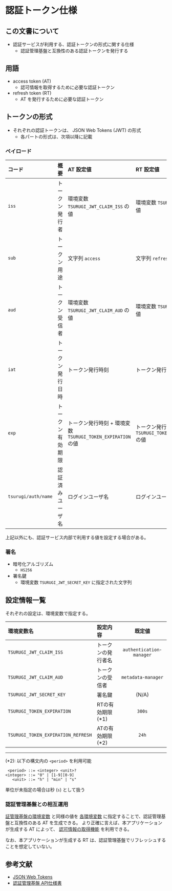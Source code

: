 # 認証トークン仕様

## この文書について

* 認証サービスが利用する、認証トークンの形式に関する仕様
  * 認証管理基盤と互換性のある認証トークンを発行する

## 用語

* access token (AT)
  * 認可情報を取得するために必要な認証トークン
* refresh token (RT)
  * AT を発行するために必要な認証トークン

## トークンの形式

* それぞれの認証トークンは、 JSON Web Tokens (JWT) の形式
  * 各パートの形式は、次項以降に記載

### ペイロード

| コード | 概要 | AT 設定値 | RT 設定値 |
|:--|:--|:--|:--|
| `iss` | トークン発行者 | 環境変数 `TSURUGI_JWT_CLAIM_ISS` の値 | 環境変数 `TSURUGI_JWT_CLAIM_ISS` の値 |
| `sub` | トークン用途 | 文字列 `access` | 文字列 `refresh` |
| `aud` | トークン受信者 | 環境変数 `TSURUGI_JWT_CLAIM_AUD` の値 | 環境変数 `TSURUGI_JWT_CLAIM_ISS` の値 |
| `iat` | トークン発行日時 | トークン発行時刻 | トークン発行時刻 |
| `exp` | トークン有効期限 | トークン発行時刻 + 環境変数 `TSURUGI_TOKEN_EXPIRATION` の値 | トークン発行時刻 + 環境変数 `TSURUGI_TOKEN_EXPIRATION_REFRESH` の値 |
| `tsurugi/auth/name` | 認証済みユーザ名 | ログインユーザ名 | ログインユーザ名 |

上記以外にも、認証サービス内部で利用する値を設定する場合がある。

### 署名

* 暗号化アルゴリズム
  * `HS256`
* 署名鍵
  * 環境変数 `TSURUGI_JWT_SECRET_KEY` に指定された文字列

## 設定情報一覧

それぞれの設定は、環境変数で指定する。

| 環境変数名 | 設定内容 | 既定値 |
|:--|:--|:-:|
| `TSURUGI_JWT_CLAIM_ISS` | トークンの発行者名 | `authentication-manager` |
| `TSURUGI_JWT_CLAIM_AUD` | トークンの受信者 | `metadata-manager` |
| `TSURUGI_JWT_SECRET_KEY` | 署名鍵 | (N/A) |
| `TSURUGI_TOKEN_EXPIRATION` | RTの有効期限 (*1) | `300s` |
| `TSURUGI_TOKEN_EXPIRATION_REFRESH` | ATの有効期限 (*2) | `24h` |

----
(*2): 以下の構文内の `<period>` を利用可能

```bnf
 <period> ::= <integer> <unit>?
<integer> ::= "0" | [1-9][0-9]
   <unit> ::= "h" | "min" | "s"
```

単位が未指定の場合は秒 (`s`) として扱う

### 認証管理基盤との相互運用

[証管理基盤の環境変数](https://github.com/project-tsurugi/authentication-manager/blob/master/authentication-manager/docs/authentication_API_specification.md#%E8%AA%8D%E8%A8%BC%E7%AE%A1%E7%90%86%E5%9F%BA%E7%9B%A4) と同様の値を [各環境変数](#設定情報一覧) に指定することで、認証管理基盤と互換性のある AT を生成できる。
より正確に言えば、本アプリケーションが生成する AT によって、 [認可情報の取得機能](https://github.com/project-tsurugi/authentication-manager/blob/master/authentication-manager/docs/authentication_API_specification.md#get_acls%E3%83%A1%E3%82%BD%E3%83%83%E3%83%89) を利用できる。

なお、本アプリケーションが生成する RT は、認証管理基盤でリフレッシュすることを想定していない。

## 参考文献

* [JSON Web Tokens](https://jwt.io/)
* [認証管理基盤 API仕様書](https://github.com/project-tsurugi/manager/blob/master/authentication-manager/docs/authentication_API_specification.md)
